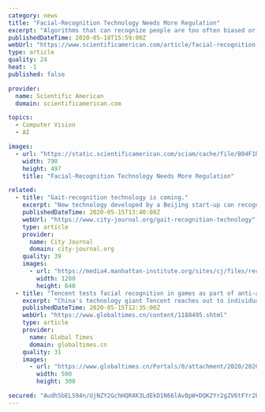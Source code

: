 ```yaml
---
category: news
title: "Facial-Recognition Technology Needs More Regulation"
excerpt: "Algorithms that can recognize people are too often biased or inaccurate—and they can easily invade our privacy"
publishedDateTime: 2020-05-18T15:59:00Z
webUrl: "https://www.scientificamerican.com/article/facial-recognition-technology-needs-more-regulation/"
type: article
quality: 24
heat: -1
published: false

provider:
  name: Scientific American
  domain: scientificamerican.com

topics:
  - Computer Vision
  - AI

images:
  - url: "https://static.scientificamerican.com/sciam/cache/file/B94F1DB1-163B-493E-8890360145CAE2E0.jpg"
    width: 790
    height: 497
    title: "Facial-Recognition Technology Needs More Regulation"

related:
  - title: "Gait-recognition technology is coming."
    excerpt: "New technology developed by a Beijing start-up can recognize individuals by the way they walk and is more unique to an individual than facial recognition."
    publishedDateTime: 2020-05-15T13:40:00Z
    webUrl: "https://www.city-journal.org/gait-recognition-technology"
    type: article
    provider:
      name: City Journal
      domain: city-journal.org
    quality: 39
    images:
      - url: "https://media4.manhattan-institute.org/sites/cj/files/recognition-technology.jpg"
        width: 1280
        height: 640
  - title: "Tencent tests facial recognition in games as part of anti-addiction measures for minors"
    excerpt: "China's technology giant Tencent reaches out to individuals and organizations worldwide with its telecommunication services. Photo: cnsphoto Chinese tech company Tencent is testing the application of facial recognition in games as part of further anti-addiction measures for minors under the age of 18,"
    publishedDateTime: 2020-05-15T12:35:00Z
    webUrl: "https://www.globaltimes.cn/content/1188495.shtml"
    type: article
    provider:
      name: Global Times
      domain: globaltimes.cn
    quality: 31
    images:
      - url: "https://www.globaltimes.cn/Portals/0/attachment/2020/2020-03-31/c0622b51-a47d-4f81-bc5f-ed53627fe191.jpeg"
        width: 500
        height: 300

secured: "Audh5bELS94n/UjNZY2GchHQR4K3LdEkD1N66lAv0pW+DQK2Yr2gZV6tFYr2bhtIyJCvn7sqnq2Wp2sybZTnZc10gTZGL5n1slFXNf5QGnMil5o3htc1r/fqhZvSoqUL4Qn624gOwfSug9F49rmFxXmpG/a8I6AH6HtEs5ebC8Xd85FEy0eGaz8Y9NnJJH0fYHoqlTv8K2FD472XqEgXPVf7VXMWwQqkfOxXgczJsE7A0ixXafNAIGOtcHyiTIBTyYIC1GtnT/oTVOefQB70V+OrgRX8GbroH4Da6O3zg1pOthmT03E6e6SeQSirk5kCI5FQN9GgHvoDcX5Vx2pBbvlv3xiqQRWWGsiljYd6TS7Pdk6u7h19cWW9pTRCtU3Glm+MMs+e7dcwoo+TIFditoCWz7GRcqHhWms/0/yHJ6/HTQUgZhGLOpFRh1kmGZSV+v11fikckhJW08TIIHRzuOJ1XZH2TJr6RwYTAmypUiQ=;uh3X2ou2ts6C5LX6Ro285g=="
---
```


